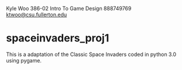 Kyle Woo
386-02 Intro To Game Design
888749769
ktwoo@csu.fullerton.edu
# spaceinvaders_proj1
This is a adaptation of the Classic Space Invaders coded in python 3.0 using pygame.
